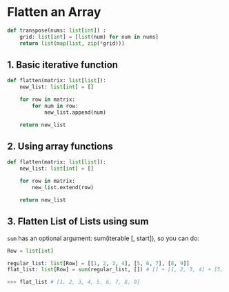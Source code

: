 # Flatten an Array

```py
def transpose(nums: list[int]) :
    grid: list[int] = [list(num) for num in nums]
    return list(map(list, zip(*grid)))
```

## 1. Basic iterative function
```py
def flatten(matrix: list[list]):
    new_list: list[int] = []

    for row in matrix:
        for num in row:
            new_list.append(num)

    return new_list
```

## 2. Using array functions
```py
def flatten(matrix: list[list]):
    new_list: list[int] = []

    for row in matrix:
        new_list.extend(row)

    return new_list
```
## 3. Flatten List of Lists using sum
`sum` has an optional argument: sum(iterable [, start]), so you can do:
```py
Row = list[int]

regular_list: list[Row] = [[1, 2, 3, 4], [5, 6, 7], [8, 9]]
flat_list: list[Row] = sum(regular_list, []) # [] + [1, 2, 3, 4] + [5, 6, 7] + [8, 9]

>>> flat_list # [1, 2, 3, 4, 5, 6, 7, 8, 9]
```